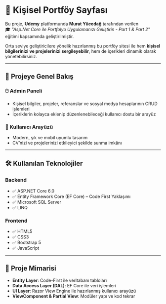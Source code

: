 # 🚀 Kişisel Portföy Sayfası

Bu proje, **Udemy** platformunda **Murat Yücedağ** tarafından verilen  
🎓 _"Asp.Net Core ile Portfolyo Uygulamanızı Geliştirin - Part 1 & Part 2"_ eğitimi kapsamında geliştirilmiştir.

Orta seviye geliştiricilere yönelik hazırlanmış bu portföy sitesi ile hem **kişisel bilgilerinizi ve projelerinizi sergileyebilir**, hem de içerikleri dinamik olarak yönetebilirsiniz.

---

## 📌 Projeye Genel Bakış

### 🖱️ Admin Paneli
- Kişisel bilgiler, projeler, referanslar ve sosyal medya hesaplarının CRUD işlemleri
- İçeriklerin kolayca eklenip düzenlenebileceği kullanıcı dostu bir arayüz

### 👤 Kullanıcı Arayüzü
- Modern, şık ve mobil uyumlu tasarım
- CV’nizi ve projelerinizi etkileyici şekilde sunma imkânı

---

## 🛠️ Kullanılan Teknolojiler

### Backend
- ✅ ASP.NET Core 6.0
- ✅ Entity Framework Core (EF Core) – Code First Yaklaşımı
- ✅ Microsoft SQL Server
- ✅ LINQ

### Frontend
- ✅ HTML5
- ✅ CSS3
- ✅ Bootstrap 5
- ✅ JavaScript

---

## 🧱 Proje Mimarisi

- **Entity Layer**: Code-First ile veritabanı tabloları
- **Data Access Layer (DAL)**: EF Core ile veri işlemleri
- **UI Layer**: Razor View Engine ile hazırlanmış kullanıcı arayüzü
- **ViewComponent & Partial View**: Modüler yapı ve kod tekrar
